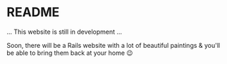 # README

... This website is still in development ...

Soon, there will be a Rails website with a lot of beautiful paintings & you'll be able to bring them back at your home 😉
